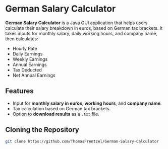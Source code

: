# German Salary Calculator

**German Salary Calculator** is a Java GUI application that helps users calculate their salary breakdown in euros, based on German tax brackets. It takes inputs for monthly salary, daily working hours, and company name, then calculates:

- Hourly Rate
- Daily Earnings
- Weekly Earnings
- Annual Earnings
- Tax Deducted
- Net Annual Earnings

## Features

- Input for **monthly salary in euros**, **working hours**, and **company name**.
- Tax calculation based on German tax brackets.
- Option to **download results** as a `.txt` file.


## Cloning the Repository

```bash
git clone https://github.com/ThomasFrentzel/German-Salary-Calculator

